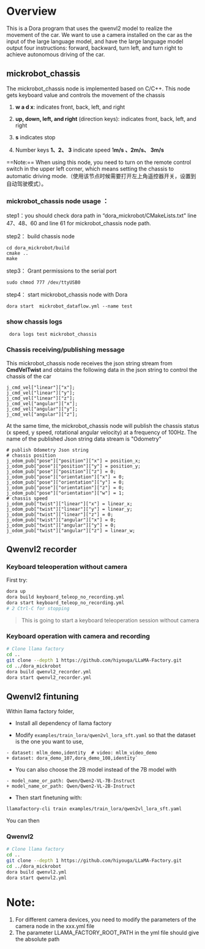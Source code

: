 # Overview

This is a Dora program that uses the qwenvl2 model to realize the movement of the car. We want to use a camera installed on the car as the input of the large language model, and have the large language model output four instructions: forward, backward, turn left, and turn right to achieve autonomous driving of the car.

## mickrobot_chassis

The mickrobot_chassis node is implemented based on C/C++. This node gets keyboard value and controls the movement of the chassis

1. **w a d x**: indicates front, back, left, and right

2. **up, down, left, and right** (direction keys): indicates front, back, left, and right

3. **s** indicates stop

4. Number keys **1、2、 3** indicate speed 1**m/s 、2m/s、 3m/s**

==Note:== When using this node, you need to turn on the remote control switch in the upper left corner, which means setting the chassis to automatic driving mode.（使用该节点时候需要打开左上角遥控器开关，设置到自动驾驶模式）。

###   mickrobot_chassis node usage ：

step1：you should check dora  path in  “dora_mickrobot/CMakeLists.txt" line 47、48、60  and line 61 for mickrobot_chassis node path.

step2： build chassis node 

```
cd dora_mickrobot/build
cmake ..
make
```

step3： Grant permissions to the serial port

```
sudo chmod 777 /dev/ttyUSB0
```

step4： start mickrobot_chassis node with  Dora 

```
dora start  mickrobot_dataflow.yml --name test
```

### show chassis logs

```
 dora logs test mickrobot_chassis
```

### Chassis receiving/publishing message 

This mickrobot_chassis node receives the json string stream from **CmdVelTwist** and obtains the following data in the json string to control the chassis of the car

```
j_cmd_vel["linear"]["x"];
j_cmd_vel["linear"]["y"];
j_cmd_vel["linear"]["z"];
j_cmd_vel["angular"]["x"];
j_cmd_vel["angular"]["y"];
j_cmd_vel["angular"]["z"];
```

At the same time, the mickrobot_chassis node will publish the chassis status (x speed, y speed, rotational angular velocity) at a frequency of 100Hz. The name of the published Json string data stream is "Odometry"

```
# publish Odometry Json string
# chassis position
j_odom_pub["pose"]["position"]["x"] = position_x;
j_odom_pub["pose"]["position"]["y"] = position_y;
j_odom_pub["pose"]["position"]["z"] = 0;
j_odom_pub["pose"]["orientation"]["x"] = 0;
j_odom_pub["pose"]["orientation"]["y"] = 0;
j_odom_pub["pose"]["orientation"]["z"] = 0;
j_odom_pub["pose"]["orientation"]["w"] = 1;
# chassis speed
j_odom_pub["twist"]["linear"]["x"] = linear_x;
j_odom_pub["twist"]["linear"]["y"] = linear_y;
j_odom_pub["twist"]["linear"]["z"] = 0;
j_odom_pub["twist"]["angular"]["x"] = 0;
j_odom_pub["twist"]["angular"]["y"] = 0;
j_odom_pub["twist"]["angular"]["z"] = linear_w;
```

## Qwenvl2 recorder

### Keyboard teleoperation without camera

First try:

```bash
dora up
dora build keyboard_teleop_no_recording.yml
dora start keyboard_teleop_no_recording.yml
# 2 Ctrl-C for stopping
```

> This is going to start a keyboard teleoperation session without camera

### Keyboard operation with camera and recording

```bash
# Clone llama factory
cd ..
git clone --depth 1 https://github.com/hiyouga/LLaMA-Factory.git
cd ../dora_mickrobot
dora build qwenvl2_recorder.yml
dora start qwenvl2_recorder.yml
```

## Qwenvl2 fintuning

Within llama factory folder,

- Install all dependency of llama factory

- Modify `examples/train_lora/qwen2vl_lora_sft.yaml` so that the dataset is the one you want to use,

```yaml,diff
- dataset: mllm_demo,identity  # video: mllm_video_demo
+ dataset: dora_demo_107,dora_demo_108,identity`
```

- You can also choose the 2B model instead of the 7B model with

```yaml,diff
- model_name_or_path: Qwen/Qwen2-VL-7B-Instruct
+ model_name_or_path: Qwen/Qwen2-VL-2B-Instruct
```

- Then start finetuning with:

```bash
llamafactory-cli train examples/train_lora/qwen2vl_lora_sft.yaml
```

You can then

### Qwenvl2

```bash
# Clone llama factory
cd ..
git clone --depth 1 https://github.com/hiyouga/LLaMA-Factory.git
cd ../dora_mickrobot
dora build qwenvl2.yml
dora start qwenvl2.yml
```



# Note:

1. For different camera devices, you need to modify the parameters of the camera node in the xxx.yml file
1.  The parameter LLAMA_FACTORY_ROOT_PATH in the yml file should give the absolute path
